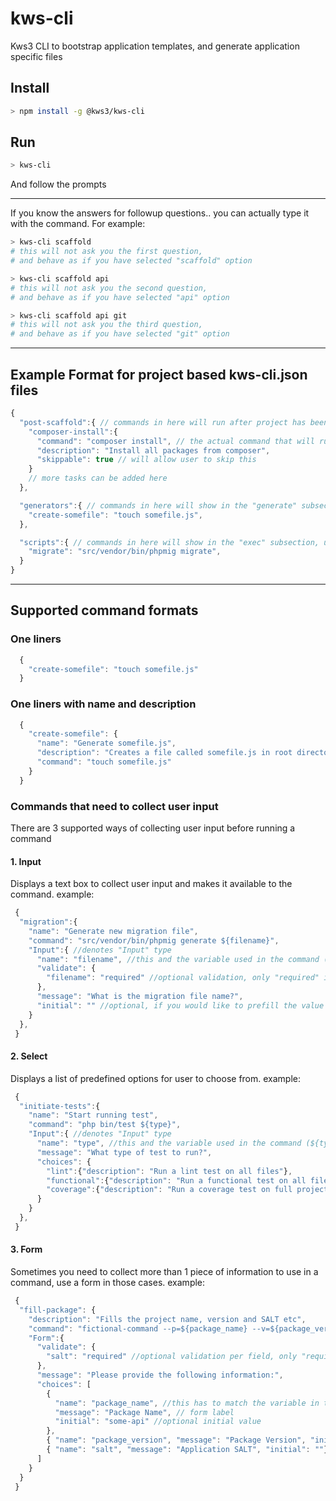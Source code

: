 # kws-cli

Kws3 CLI to bootstrap application templates, and generate application specific files


Install
-----
```bash
> npm install -g @kws3/kws-cli
```

Run
---
```bash
> kws-cli
```
And follow the prompts

----

If you know the answers for followup questions.. you can actually type it with the command.
For example:
```bash
> kws-cli scaffold
# this will not ask you the first question,
# and behave as if you have selected "scaffold" option

> kws-cli scaffold api
# this will not ask you the second question,
# and behave as if you have selected "api" option

> kws-cli scaffold api git
# this will not ask you the third question,
# and behave as if you have selected "git" option
```

----

Example Format for project based kws-cli.json files
---
```js
{
  "post-scaffold":{ // commands in here will run after project has been scaffolded
    "composer-install":{
      "command": "composer install", // the actual command that will run
      "description": "Install all packages from composer",
      "skippable": true // will allow user to skip this
    }
    // more tasks can be added here
  },

  "generators":{ // commands in here will show in the "generate" subsection, use this to generate project files
    "create-somefile": "touch somefile.js",
  },

  "scripts":{ // commands in here will show in the "exec" subsection, use this to run adhoc scripts, such as migrations etc
    "migrate": "src/vendor/bin/phpmig migrate",
  }
}
```
---
## Supported command formats

### One liners

```js
  {
    "create-somefile": "touch somefile.js"
  }
```
### One liners with name and description

```js
  {
    "create-somefile": {
      "name": "Generate somefile.js",
      "description": "Creates a file called somefile.js in root directory",
      "command": "touch somefile.js"
    }
  }
```
### Commands that need to collect user input
There are 3 supported ways of collecting user input before running a command
#### 1. Input
Displays a text box to collect user input and makes it available to the command. example:
```js
 {
  "migration":{
    "name": "Generate new migration file",
    "command": "src/vendor/bin/phpmig generate ${filename}",
    "Input":{ //denotes "Input" type
      "name": "filename", //this and the variable used in the command (${filename}) have to be the same
      "validate": {
        "filename": "required" //optional validation, only "required" is supported right now
      },
      "message": "What is the migration file name?",
      "initial": "" //optional, if you would like to prefill the value with something
    }
  },
 }
```
#### 2. Select
Displays a list of predefined options for user to choose from. example:
```js
 {
  "initiate-tests":{
    "name": "Start running test",
    "command": "php bin/test ${type}",
    "Input":{ //denotes "Input" type
      "name": "type", //this and the variable used in the command (${type}) have to be the same
      "message": "What type of test to run?",
      "choices": {
        "lint":{"description": "Run a lint test on all files"},
        "functional":{"description": "Run a functional test on all files"},
        "coverage":{"description": "Run a coverage test on full project"}
      }
    }
  },
 }
```
#### 3. Form
Sometimes you need to collect more than 1 piece of information to use in a command, use a form in those cases. example:
```js
 {
  "fill-package": {
    "description": "Fills the project name, version and SALT etc",
    "command": "fictional-command --p=${package_name} --v=${package_version} --s=${salt}",
    "Form":{
      "validate": {
        "salt": "required" //optional validation per field, only "required" is supported right now
      },
      "message": "Please provide the following information:",
      "choices": [
        {
          "name": "package_name", //this has to match the variable in the command (${package_name})
          "message": "Package Name", // form label
          "initial": "some-api" //optional initial value
        },
        { "name": "package_version", "message": "Package Version", "initial": "0.0.1" },
        { "name": "salt", "message": "Application SALT", "initial": ""}
      ]
    }
  }
 }
```
